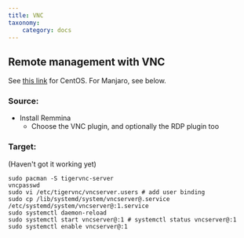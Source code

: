 ```yaml
---
title: VNC
taxonomy:
    category: docs
---
```


## Remote management with VNC

See [this link](https://github.com/dwrolvink/Linux/blob/master/CentOS/setup_vnc.md) for CentOS. 
For Manjaro, see below.

### Source: 
- Install Remmina
  - Choose the VNC plugin, and optionally the RDP plugin too

### Target:
(Haven't got it working yet)
```
sudo pacman -S tigervnc-server
vncpasswd
sudo vi /etc/tigervnc/vncserver.users # add user binding
sudo cp /lib/systemd/system/vncserver@.service  /etc/systemd/system/vncserver@:1.service
sudo systemctl daemon-reload
sudo systemctl start vncserver@:1 # systemctl status vncserver@:1
sudo systemctl enable vncserver@:1
```
